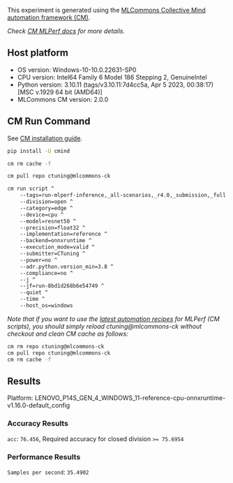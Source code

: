This experiment is generated using the [MLCommons Collective Mind automation framework (CM)](https://github.com/mlcommons/ck).

*Check [CM MLPerf docs](https://github.com/mlcommons/ck/tree/master/docs/mlperf) for more details.*

## Host platform

* OS version: Windows-10-10.0.22631-SP0
* CPU version: Intel64 Family 6 Model 186 Stepping 2, GenuineIntel
* Python version: 3.10.11 (tags/v3.10.11:7d4cc5a, Apr  5 2023, 00:38:17) [MSC v.1929 64 bit (AMD64)]
* MLCommons CM version: 2.0.0


## CM Run Command

See [CM installation guide](https://github.com/mlcommons/ck/blob/master/docs/installation.md).

```bash
pip install -U cmind

cm rm cache -f

cm pull repo ctuning@mlcommons-ck

cm run script ^
	--tags=run-mlperf-inference,_all-scenarios,_r4.0,_submission,_full ^
	--division=open ^
	--category=edge ^
	--device=cpu ^
	--model=resnet50 ^
	--precision=float32 ^
	--implementation=reference ^
	--backend=onnxruntime ^
	--execution_mode=valid ^
	--submitter=CTuning ^
	--power=no ^
	--adr.python.version_min=3.8 ^
	--compliance=no ^
	--j ^
	--jf=run-8bd1d268b6e54749 ^
	--quiet ^
	--time ^
	--host_os=windows
```
*Note that if you want to use the [latest automation recipes](https://access.cknowledge.org/playground/?action=scripts) for MLPerf (CM scripts),
 you should simply reload ctuning@mlcommons-ck without checkout and clean CM cache as follows:*

```bash
cm rm repo ctuning@mlcommons-ck
cm pull repo ctuning@mlcommons-ck
cm rm cache -f

```

## Results

Platform: LENOVO_P14S_GEN_4_WINDOWS_11-reference-cpu-onnxruntime-v1.16.0-default_config

### Accuracy Results 
`acc`: `76.456`, Required accuracy for closed division `>= 75.6954`

### Performance Results 
`Samples per second`: `35.4902`
